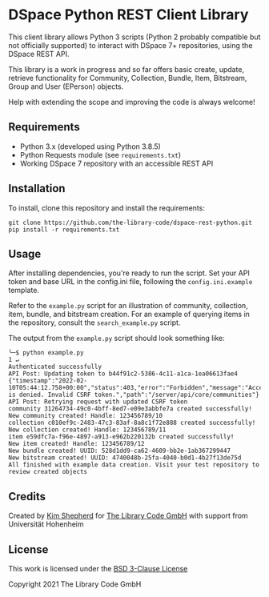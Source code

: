 # DSpace Python REST Client Library
This client library allows Python 3 scripts (Python 2 probably compatible but not officially supported) to interact with
DSpace 7+ repositories, using the DSpace REST API.

This library is a work in progress and so far offers basic create, update, retrieve functionality for
Community, Collection, Bundle, Item, Bitstream, Group and User (EPerson) objects.

Help with extending the scope and improving the code is always welcome!

## Requirements
* Python 3.x (developed using Python 3.8.5)
* Python Requests module (see `requirements.txt`)
* Working DSpace 7 repository with an accessible REST API

## Installation
To install, clone this repository and install the requirements:
```commandline
git clone https://github.com/the-library-code/dspace-rest-python.git
pip install -r requirements.txt
```

## Usage
After installing dependencies, you're ready to run the script.
Set your API token and base URL in the config.ini file, following the `config.ini.example` template.

Refer to the `example.py` script for an illustration of community, collection, item, bundle, and bitstream creation. 
For an example of querying items in the repository, consult the `search_example.py` script.

The output from the `example.py` script should look something like:

```commandline
╰─$ python example.py                                                                                                                                                                                                              1 ↵
Authenticated successfully
API Post: Updating token to b44f91c2-5386-4c11-a1ca-1ea06613fae4
{"timestamp":"2022-02-10T05:44:12.758+00:00","status":403,"error":"Forbidden","message":"Access is denied. Invalid CSRF token.","path":"/server/api/core/communities"}
API Post: Retrying request with updated CSRF token
community 31264734-49c0-4bff-8ed7-e09e3abbfe7a created successfully!
New community created! Handle: 123456789/10
collection c010ef9c-2483-47c3-83af-8a8c1f72e888 created successfully!
New collection created! Handle: 123456789/11
item e59dfc7a-f96e-4897-a913-e962b220132b created successfully!
New item created! Handle: 123456789/12
New bundle created! UUID: 528d1dd9-ca62-4609-bb2e-1ab367299447
New bitstream created! UUID: 4740048b-25fa-4040-b0d1-4b27f13de75d
All finished with example data creation. Visit your test repository to review created objects
```

## Credits

Created by [Kim Shepherd](https://www.github.com/kshepherd) for [The Library Code GmbH](https://www.lib-co.de) with support from Universität Hohenheim

## License

This work is licensed under the [BSD 3-Clause License](https://github.com/the-library-code/dspace-rest-python/blob/088169cdcb1a92ff33589b1af8c08a17f9885bbf/LICENSE)

Copyright 2021 The Library Code GmbH
